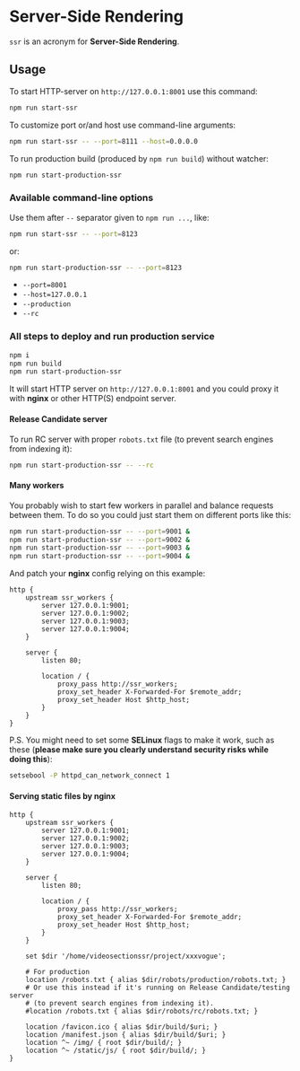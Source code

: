 # Server-Side Rendering

`ssr` is an acronym for __Server-Side Rendering__.

## Usage

To start HTTP-server on `http://127.0.0.1:8001` use this command:

```bash
npm run start-ssr
```

To customize port or/and host use command-line arguments:

```bash
npm run start-ssr -- --port=8111 --host=0.0.0.0
```

To run production build (produced by `npm run build`) without watcher:

```bash
npm run start-production-ssr
```

### Available command-line options

Use them after `--` separator given to `npm run ...`, like:

```bash
npm run start-ssr -- --port=8123
```
or:
```bash
npm run start-production-ssr -- --port=8123
```

- `--port=8001`
- `--host=127.0.0.1`
- `--production`
- `--rc`

### All steps to deploy and run production service

```bash
npm i
npm run build
npm run start-production-ssr
```

It will start HTTP server on `http://127.0.0.1:8001` and you could proxy it with __nginx__ or other
HTTP(S) endpoint server.

#### Release Candidate server

To run RC server with proper `robots.txt` file (to prevent search engines from indexing it):

```bash
npm run start-production-ssr -- --rc
```

#### Many workers

You probably wish to start few workers in parallel and balance requests between them.
To do so you could just start them on different ports like this:

```bash
npm run start-production-ssr -- --port=9001 &
npm run start-production-ssr -- --port=9002 &
npm run start-production-ssr -- --port=9003 &
npm run start-production-ssr -- --port=9004 &
```

And patch your __nginx__ config relying on this example:

```nginx
http {
    upstream ssr_workers {
        server 127.0.0.1:9001;
        server 127.0.0.1:9002;
        server 127.0.0.1:9003;
        server 127.0.0.1:9004;
    }

    server {
        listen 80;

        location / {
            proxy_pass http://ssr_workers;
            proxy_set_header X-Forwarded-For $remote_addr;
            proxy_set_header Host $http_host;
        }
    }
}
```

P.S. You might need to set some __SELinux__ flags to make it work, such as these
(__please make sure you clearly understand security risks while doing this__):

```bash
setsebool -P httpd_can_network_connect 1
```

#### Serving static files by __nginx__

```nginx
http {
    upstream ssr_workers {
        server 127.0.0.1:9001;
        server 127.0.0.1:9002;
        server 127.0.0.1:9003;
        server 127.0.0.1:9004;
    }

    server {
        listen 80;

        location / {
            proxy_pass http://ssr_workers;
            proxy_set_header X-Forwarded-For $remote_addr;
            proxy_set_header Host $http_host;
        }
    }

    set $dir '/home/videosectionssr/project/xxxvogue';

    # For production
    location /robots.txt { alias $dir/robots/production/robots.txt; }
    # Or use this instead if it's running on Release Candidate/testing server
    # (to prevent search engines from indexing it).
    #location /robots.txt { alias $dir/robots/rc/robots.txt; }

    location /favicon.ico { alias $dir/build/$uri; }
    location /manifest.json { alias $dir/build/$uri; }
    location ^~ /img/ { root $dir/build/; }
    location ^~ /static/js/ { root $dir/build/; }
}
```
